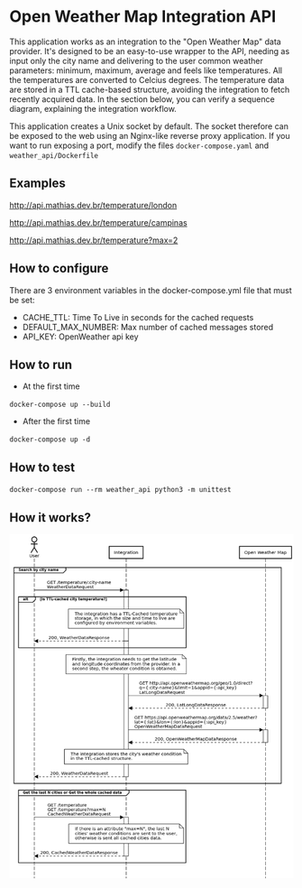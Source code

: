 # Open Weather Map Integration API

This application works as an integration to the "Open Weather Map" data provider. It's designed to be an easy-to-use wrapper to the API, needing as input only the city name and delivering to the user common weather parameters: minimum, maximum, average and feels like temperatures. All the temperatures are converted to Celcius degrees. The temperature data are stored in a TTL cache-based structure, avoiding the integration to fetch recently acquired data. In the section below, you can verify a sequence diagram, explaining the integration workflow. 

This application creates a Unix socket by default. The socket therefore can be exposed to the web using an Nginx-like reverse proxy application. If you want to run exposing
a port, modify the files `docker-compose.yaml` and `weather_api/Dockerfile`

## Examples

http://api.mathias.dev.br/temperature/london

http://api.mathias.dev.br/temperature/campinas

http://api.mathias.dev.br/temperature?max=2

## How to configure

There are 3 environment variables in the docker-compose.yml file that must be set:

- CACHE_TTL: Time To Live in seconds for the cached requests
- DEFAULT_MAX_NUMBER: Max number of cached messages stored
- API_KEY: OpenWeather api key

## How to run

- At the first time

`docker-compose up --build`

- After the first time

`docker-compose up -d`

## How to test

`docker-compose run --rm weather_api python3 -m unittest`

## How it works?

![](open_weather_map_integration.png)
